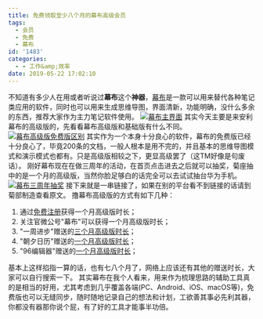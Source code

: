 ```yaml
---
title: 免费领取至少八个月的幕布高级会员
tags:
  - 会员
  - 免费
  - 幕布
id: '1483'
categories:
  - - 工作&amp;效率
date: 2019-05-22 17:02:10
---
```


不知道有多少人在用或者听说过**幕布**这个**神器**，[幕布](https://mubu.com)是一款可以用来替代各种笔记类应用的软件，同时也可以用来生成思维导图，界面清新，功能明确，没什么多余的东西，推荐大家作为主力笔记软件使用。 [![幕布主界面](https://s2.ax1x.com/2019/05/22/V91r4O.png)](https://s2.ax1x.com/2019/05/22/V91r4O.png) 其实今天主要是来安利幕布的高级版的，先看看幕布高级版和基础版有什么不同。 [![幕布高级版免费版区别](https://s2.ax1x.com/2019/05/22/V9QuGQ.png)](https://s2.ax1x.com/2019/05/22/V9QuGQ.png) 其实作为一个本身十分良心的软件，幕布的免费版已经十分良心了，毕竟200条的文档，一般人根本是用不完的，并且基本的思维导图模式和演示模式也都有。只是高级版相较之下，更显高级罢了（这TM好像是句废话）。 刚好幕布现在在做三周年的活动，在首页点击进去之后就可以抽奖，菊座抽中的是一个月的高级版，当然你脸足够白的话完全可以去试试抽台华为手机。 [![幕布三周年抽奖](https://s2.ax1x.com/2019/05/22/V9lEl9.png)](https://s2.ax1x.com/2019/05/22/V9lEl9.png) 接下来就是一串链接了，如果在别的平台看不到链接的话请到菊部制造查看原文。 撸幕布高级版的方式有如下几种：

1.  通过[免费注册](https://mubu.com/inv/2046607)获得一个月高级版时长；
2.  关注官微公号"幕布"可以获得一个月高级版时长；
3.  "一周进步"赠送的[三个月高级版时长](http://t.cn/EUJLGpt)；
4.  "朝夕日历"赠送的[一个月高级版时长](http://t.cn/ReqieKI)；
5.  "96编辑器"赠送的[一个月高级版时长](https://mubu.com/vip_present/96bianji)；

基本上这样掐指一算的话，也有七八个月了，网络上应该还有其他的赠送时长，大家可以自行搜索一下。 其实幕布在我个人看来，用来作为梳理思路的辅助工具真的是相当的好用，尤其考虑到几乎覆盖各端(PC、Android、iOS、macOS等)，免费版也可以无缝同步，随时随地记录自己的想法和计划，工欲善其事必先利其器，你都没有器那你说个屁，有了好的工具才能事半功倍。